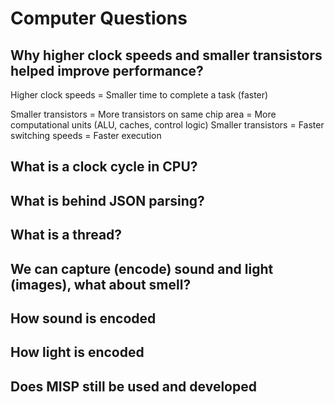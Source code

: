 # Computer Questions

## Why higher clock speeds and smaller transistors helped improve performance?

Higher clock speeds = Smaller time to complete a task (faster)

Smaller transistors = More transistors on same chip area = More computational units (ALU, caches, control logic)
Smaller transistors = Faster switching speeds = Faster execution

## What is a clock cycle in CPU?

## What is behind JSON parsing?

## What is a thread?

## We can capture (encode) sound and light (images), what about smell?

## How sound is encoded

## How light is encoded

## Does MISP still be used and developed